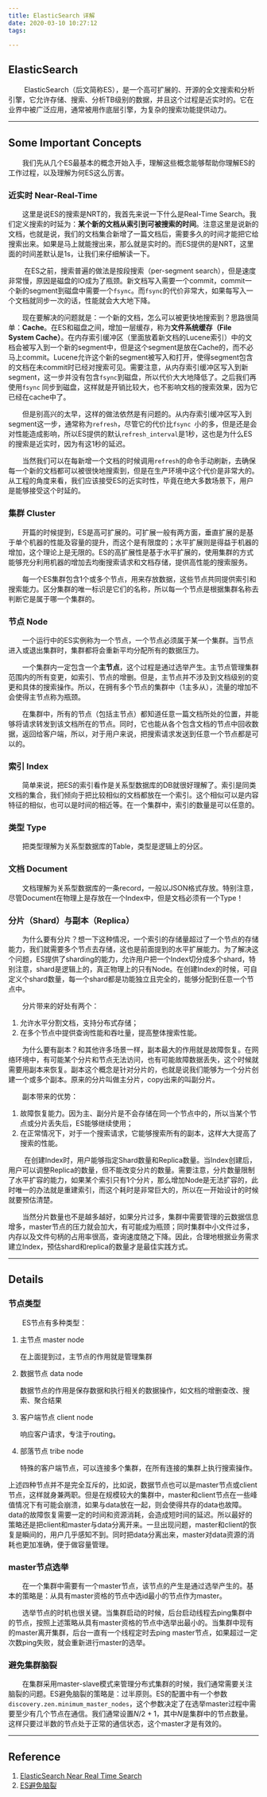 ```yaml
---
title: ElasticSearch 详解
date: 2020-03-10 10:27:12
tags:

---
```


## ElasticSearch

&emsp;&emsp; ElasticSearch（后文简称ES），是一个高可扩展的、开源的全文搜索和分析引擎，它允许存储、搜索、分析TB级别的数据，并且这个过程是近实时的。它在业界中被广泛应用，通常被用作底层引擎，为复杂的搜索功能提供动力。

<!-- more -->

------

## Some Important Concepts

&emsp;&emsp;我们先从几个ES最基本的概念开始入手，理解这些概念能够帮助你理解ES的工作过程，以及理解为何ES这么厉害。

### 近实时 Near-Real-Time

&emsp;&emsp;这里是说ES的搜索是NRT的，我首先来说一下什么是Real-Time Search。我们定义搜索的时延为：**某个新的文档从索引到可被搜索的时间**。注意这里是说新的文档，也就是说，我们的文档集合新增了一篇文档后，需要多久的时间才能把它给搜索出来。如果是马上就能搜出来，那么就是实时的。而ES提供的是NRT，这里面的时间差默认是1s，让我们来仔细解读一下。

&emsp; &emsp;在ES之前，搜索普遍的做法是按段搜索（per-segment search），但是速度非常慢，原因是磁盘的IO成为了瓶颈。新文档写入需要一个commit，commit一个新的segment到磁盘中需要一个`fsync`。而`fsync`的代价非常大，如果每写入一个文档就同步一次的话，性能就会大大地下降。

&emsp;&emsp;现在要解决的问题就是：一个新的文档，怎么可以被更快地搜索到？思路很简单：**Cache**。在ES和磁盘之间，增加一层缓存，称为**文件系统缓存（File System Cache）**。在内存索引缓冲区（里面放着新文档的Lucene索引）中的文档会被写入到一个新的segment中，但是这个segment是放在Cache的，而不必马上commit。Lucene允许这个新的segment被写入和打开，使得segment包含的文档在未commit时已经对搜索可见。需要注意，从内存索引缓冲区写入到新segment，这一步并没有包含`fsync`到磁盘，所以代价大大地降低了。之后我们再使用`fsync` 同步到磁盘，这样就是开销比较大，也不影响文档的搜索效果，因为它已经在cache中了。

&emsp;&emsp;但是别高兴的太早，这样的做法依然是有问题的。从内存索引缓冲区写入到segment这一步，通常称为`refresh`，尽管它的代价比`fsync `小的多，但是还是会对性能造成影响，所以ES提供的默认`refresh_interval`是1秒，这也是为什么ES的搜索是近实时，因为有这1秒的延迟。

&emsp;&emsp;当然我们可以在每新增一个文档的时候调用`refresh`的命令手动刷新，去确保每一个新的文档都可以被很快地搜索到，但是在生产环境中这个代价是非常大的。从工程的角度来看，我们应该接受ES的近实时性，毕竟在绝大多数场景下，用户是能够接受这个时延的。

### 集群 Cluster

&emsp;&emsp;开篇的时候提到，ES是高可扩展的。可扩展一般有两方面，垂直扩展的是基于单个机器的性能及容量的提升，而这个是有限度的；水平扩展则是得益于机器的增加，这个理论上是无限的。ES的高扩展性是基于水平扩展的，使用集群的方式能够充分利用机器的增加去均衡搜索请求和文档存储，提供高性能的搜索服务。

&emsp;&emsp;每一个ES集群包含1个或多个节点，用来存放数据，这些节点共同提供索引和搜索能力。区分集群的唯一标识是它们的名称，所以每一个节点是根据集群名称去判断它是属于哪一个集群的。

### 节点 Node

&emsp;&emsp;一个运行中的ES实例称为一个节点，一个节点必须属于某一个集群。当节点进入或退出集群时，集群都将会重新平均分配所有的数据压力。

&emsp;&emsp;一个集群内一定包含一个**主节点**，这个过程是通过选举产生。主节点管理集群范围内的所有变更，如索引、节点的增删。但是，主节点并不涉及到文档级别的变更和具体的搜索操作。所以，在拥有多个节点的集群中（1主多从），流量的增加不会使得主节点称为瓶颈。

&emsp;&emsp;在集群中，所有的节点（包括主节点）都知道任意一篇文档所处的位置，并能够将请求转发到该文档所在的节点。同时，它也能从各个包含文档的节点中回收数据，返回给客户端，所以，对于用户来说，把搜索请求发送到任意一个节点都是可以的。

### 索引 Index

&emsp;&emsp;简单来说，把ES的索引看作是关系型数据库的DB就很好理解了。索引是同类文档的集合，我们倾向于把比较相似的文档都放在一个索引。这个相似可以是内容特征的相似，也可以是时间的相近等。在一个集群中，索引的数量是可以任意的。

### 类型 Type

&emsp;&emsp;把类型理解为关系型数据库的Table，类型是逻辑上的分区。

### 文档 Document

&emsp;&emsp;文档理解为关系型数据库的一条record，一般以JSON格式存放。特别注意，尽管Document在物理上是存放在一个Index中，但是文档必须有一个Type！

### 分片（Shard）与副本（Replica）

&emsp;&emsp;为什么要有分片？想一下这种情况，一个索引的存储量超过了一个节点的存储能力，我们就需要多个节点去存储，这也是前面提到的水平扩展能力。为了解决这个问题，ES提供了sharding的能力，允许用户把一个Index切分成多个shard，特别注意，shard是逻辑上的，真正物理上的只有Node。在创建Index的时候，可自定义个shard数量，每一个shard都是功能独立且完全的，能够分配到任意一个节点中。

&emsp;&emsp;分片带来的好处有两个：

1. 允许水平分割文档，支持分布式存储；
2. 在多个节点中提供查询性能和吞吐量，提高整体搜索性能。

&emsp;&emsp;为什么要有副本？和其他许多场景一样，副本最大的作用就是故障恢复。在网络环境中，有可能某个分片和节点无法访问，也有可能故障数据丢失，这个时候就需要用副本来恢复。副本这个概念是针对分片的，也就是说我们能够为一个分片创建一个或多个副本。原来的分片叫做主分片，copy出来的叫副分片。

&emsp;&emsp;副本带来的优势：

1. 故障恢复能力。因为主、副分片是不会存储在同一个节点中的，所以当某个节点或分片丢失后，ES能够继续使用；
2. 在正常情况下，对于一个搜索请求，它能够搜索所有的副本，这样大大提高了搜索的性能。

&emsp;&emsp; 在创建Index时，用户能够指定Shard数量和Replica数量。当Index创建后，用户可以调整Replica的数量，但不能改变分片的数量。需要注意，分片数量限制了水平扩容的能力，如果某个索引只有1个分片，那么增加Node是无法扩容的，此时唯一的办法就是重建索引，而这个耗时是非常巨大的，所以在一开始设计的时候就要预估清楚。

&emsp;&emsp;当然分片数量也不是越多越好，如果分片过多，集群中需要管理的云数据信息增多，master节点的压力就会加大，有可能成为瓶颈；同时集群中小文件过多，内存以及文件句柄的占用率很高，查询速度随之下降。因此，合理地根据业务需求建立Index，预估shard和replica的数量才是最佳实践方式。

---

## Details

### 节点类型

&emsp;&emsp;ES节点有多种类型：

1. 主节点 master node

   在上面提到过，主节点的作用就是管理集群

2. 数据节点 data node

   数据节点的作用是保存数据和执行相关的数据操作，如文档的增删查改、搜索、聚合结果

3. 客户端节点 client node

   响应客户请求，专注于routing。

4. 部落节点 tribe node

   特殊的客户端节点，可以连接多个集群，在所有连接的集群上执行搜索操作。

上述四种节点并不是完全互斥的，比如说，数据节点也可以是master节点或client节点，这样就身兼两职。但是在规模较大的集群中，master和client节点在一些峰值情况下有可能会崩溃，如果与data放在一起，则会使得共存的data也故障。data的故障恢复需要一定的时间和资源消耗，会造成短时间的延迟。所以最好的策略还是把client和master与data分离开来。一旦出现问题，master和client的恢复是瞬间的，用户几乎感知不到。同时把data分离出来，master对data资源的消耗也更加准确，便于做容量管理。

### master节点选举

&emsp;&emsp;在一个集群中需要有一个master节点，该节点的产生是通过选举产生的。基本的策略是：从具有master资格的节点中选id最小的节点作为master。

&emsp;&emsp;选举节点的时机也很关键。当集群启动的时候，后台启动线程去ping集群中的节点，按照上述策略从具有master资格的节点中选举出最小的。当集群中现有的master离开集群，后台一直有一个线程定时去ping master节点，如果超过一定次数ping失败，就会重新进行master的选举。

### 避免集群脑裂

&emsp;&emsp;在集群采用master-slave模式来管理分布式集群的时候，我们通常需要关注脑裂的问题。ES避免脑裂的策略是：过半原则。ES的配置中有一个参数`discovery.zen.minimum_master_nodes`，这个参数决定了在选举master过程中需要至少有几个节点在通信。我们通常设置$N/2+ 1$，其中$N$是集群中的节点数量。这样只要过半数的节点处于正常的通信状态，这个master才是有效的。

------

## Reference

1. [ElasticSearch Near Real Time Search](https://www.elastic.co/guide/en/elasticsearch/guide/current/near-real-time.html)
2. [ES避免脑裂](https://www.cnblogs.com/zhukunrong/p/5224558.html)
